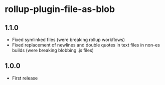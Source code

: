 # rollup-plugin-file-as-blob

## 1.1.0

* Fixed symlinked files (were breaking rollup workflows)
* Fixed replacement of newlines and double quotes in text files in non-es builds (were breaking blobbing .js files)

## 1.0.0

* First release
